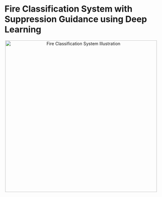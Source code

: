 # Fire Classification System with Suppression Guidance using Deep Learning

<p align="center">
  <img src="https://miro.medium.com/v2/resize:fit:1000/0*Aq8fD4FXYjDYDMg5" width="500" alt="Fire Classification System Illustration" />
</p>
